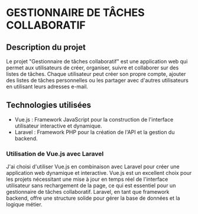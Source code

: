 # GESTIONNAIRE DE TÂCHES COLLABORATIF

## Description du projet

Le projet "Gestionnaire de tâches collaboratif" est une application web qui permet aux utilisateurs de créer, organiser, suivre et collaborer sur des listes de tâches. Chaque utilisateur peut créer son propre compte, ajouter des listes de tâches personnelles ou les partager avec d'autres utilisateurs en utilisant leurs adresses e-mail.

## Technologies utilisées

- Vue.js : Framework JavaScript pour la construction de l'interface utilisateur interactive et dynamique.
- Laravel : Framework PHP pour la création de l'API et la gestion du backend.

### Utilisation de Vue.js avec Laravel

J'ai choisi d'utiliser Vue.js en combinaison avec Laravel pour créer une application web dynamique et interactive. Vue.js est un excellent choix pour les projets nécessitant une mise à jour en temps réel de l'interface utilisateur sans rechargement de la page, ce qui est essentiel pour un gestionnaire de tâches collaboratif. Laravel, en tant que framework backend, offre une structure solide pour gérer la base de données et la logique métier.
